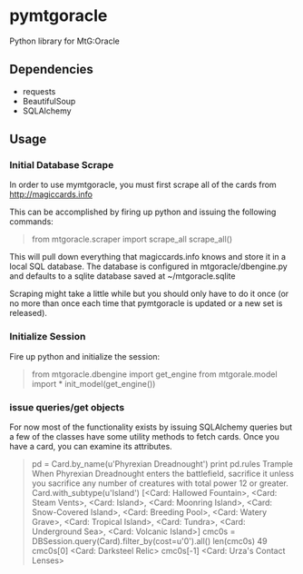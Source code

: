 # pymtgoracle

Python library for MtG:Oracle


## Dependencies

* requests
* BeautifulSoup
* SQLAlchemy


## Usage

### Initial Database Scrape

In order to use mymtgoracle, you must first scrape all of the cards from
http://magiccards.info

This can be accomplished by firing up python and issuing the following commands:

> from mtgoracle.scraper import scrape_all
> scrape_all()

This will pull down everything that magiccards.info knows and store it in a
local SQL database. The database is configured in mtgoracle/dbengine.py and
defaults to a sqlite database saved at ~/mtgoracle.sqlite

Scraping might take a little while but you should only have to do it once (or
no more than once each time that pymtgoracle is updated or a new set is
released).

### Initialize Session

Fire up python and initialize the session:

> from mtgoracle.dbengine import get_engine
> from mtgorale.model import *
> init_model(get_engine())

### issue queries/get objects

For now most of the functionality exists by issuing SQLAlchemy queries but a
few of the classes have some utility methods to fetch cards. Once you have a
card, you can examine its attributes.

> pd = Card.by_name(u'Phyrexian Dreadnought')
> print pd.rules
Trample
When Phyrexian Dreadnought enters the battlefield, sacrifice it unless you
sacrifice any number of creatures with total power 12 or greater.
> Card.with_subtype(u'Island')
[<Card: Hallowed Fountain>,
 <Card: Steam Vents>,
 <Card: Island>,
 <Card: Moonring Island>,
 <Card: Snow-Covered Island>,
 <Card: Breeding Pool>,
 <Card: Watery Grave>,
 <Card: Tropical Island>,
 <Card: Tundra>,
 <Card: Underground Sea>,
 <Card: Volcanic Island>]
> cmc0s = DBSession.query(Card).filter_by(cost=u'0').all()
> len(cmc0s)
49
> cmc0s[0]
<Card: Darksteel Relic>
> cmc0s[-1]
<Card: Urza's Contact Lenses>
